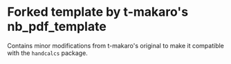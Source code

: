 # Forked template by t-makaro's nb_pdf_template
Contains minor modifications from t-makaro's original to make it compatible with the `handcalcs` package.



